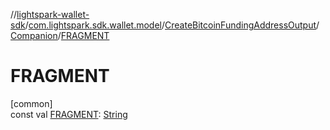 //[lightspark-wallet-sdk](../../../../index.md)/[com.lightspark.sdk.wallet.model](../../index.md)/[CreateBitcoinFundingAddressOutput](../index.md)/[Companion](index.md)/[FRAGMENT](-f-r-a-g-m-e-n-t.md)

# FRAGMENT

[common]\
const val [FRAGMENT](-f-r-a-g-m-e-n-t.md): [String](https://kotlinlang.org/api/latest/jvm/stdlib/kotlin/-string/index.html)
